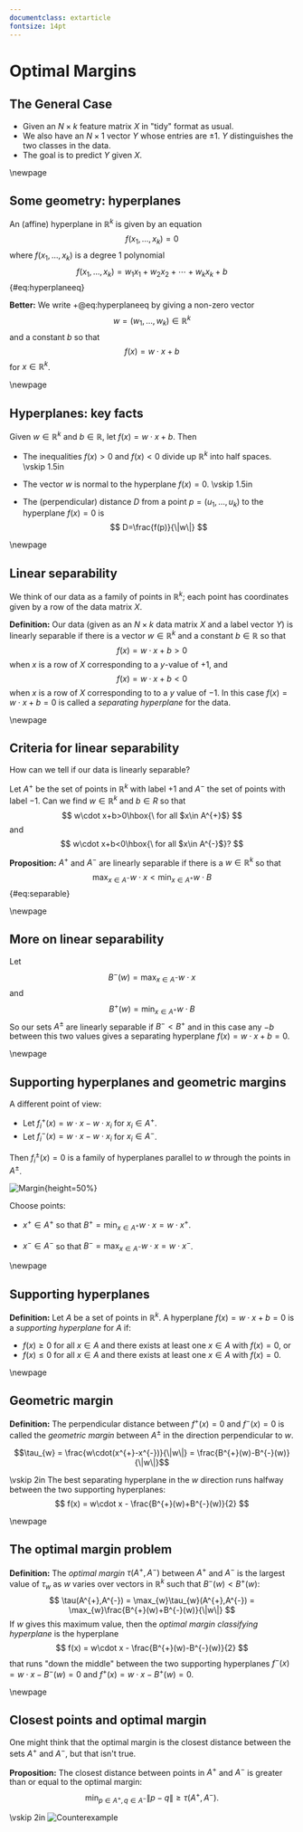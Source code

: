 ```yaml
---
documentclass: extarticle
fontsize: 14pt
---
```

# Optimal Margins

## The General Case

- Given an $N\times k$ feature matrix $X$ in "tidy" format as usual.
- We also have an $N\times 1$ vector $Y$ whose entries are $\pm 1$.  $Y$ distinguishes
the two classes in the data.
- The goal is to predict $Y$ given $X$.

\newpage
## Some geometry: hyperplanes

An (affine) hyperplane in $\mathbb{R}^{k}$ is given by an equation
$$
f(x_1,\ldots, x_k)=0
$$
where $f(x_1,\ldots, x_k)$ is a degree 1 polynomial
$$
f(x_1,\ldots, x_k)= w_1x_1+w_2x_2+\cdots+w_k x_k + b
$${#eq:hyperplaneeq}

**Better:** We write  +@eq:hyperplaneeq by giving a non-zero vector $$w=(w_1,\ldots, w_k)\in\mathbb{R}^{k}$$
and a constant $b$ so that
$$
f(x) = w\cdot x+b
$$
for $x\in \mathbb{R}^{k}$. 

\newpage
## Hyperplanes: key facts

Given $w\in\mathbb{R}^{k}$ and $b\in \mathbb{R}$, let $f(x)=w\cdot x+b$. Then

- The inequalities $f(x)>0$ and $f(x)<0$ divide up $\mathbb{R}^{k}$ into half spaces.
\vskip 1.5in

- The vector $w$ is normal to the hyperplane $f(x)=0$. 
\vskip 1.5in 

- The (perpendicular) distance $D$ from a point $p=(u_1,\ldots, u_k)$ to the hyperplane $f(x)=0$ is
$$
D=\frac{f(p)}{\|w\|}
$$

\newpage
## Linear separability

We think of our data as a family of points in $\mathbb{R}^{k}$; each point has coordinates given by a row
of the data matrix $X$. 

**Definition:** Our data (given as an $N\times k$ data matrix $X$ and a label vector $Y$) is linearly separable
if there is a vector $w\in\mathbb{R}^{k}$ and a constant $b\in\mathbb{R}$ so that 
$$
f(x)=w\cdot x+b>0
$$
when $x$ is a row of $X$ corresponding to a $y$-value of $+1$, and
$$
f(x) = w\cdot x +b<0
$$
when $x$ is a row of $X$ corresponding to to a $y$ value of $-1$.   In this case $f(x)=w\cdot x+b=0$
is called a *separating hyperplane* for the data. 

\newpage
## Criteria for linear separability

How can we tell if our data is linearly separable?

Let $A^{+}$ be the set of points in $\mathbb{R}^{k}$ with label $+1$ and $A^{-}$ the set of points with label $-1$.
Can we find $w\in\mathbb{R}^{k}$ and $b\in R$ so that
$$
w\cdot x+b>0\hbox{\ for all $x\in A^{+}$}
$$
and 
$$
w\cdot x+b<0\hbox{\ for all $x\in A^{-}$}?
$$

**Proposition:** $A^{+}$ and $A^{-}$ are linearly separable if there is a $w\in\mathbb{R}^{k}$ so that
$$
\max_{x\in A^{-}}w\cdot x<\min_{x\in A^{+}} w\cdot B
$${#eq:separable}

\newpage
## More on linear separability
Let
$$
B^{-}(w)=\max_{x\in A^{-}}w\cdot x
$$
and
$$
B^{+}(w)=\min_{x\in A^{+}} w\cdot B
$$
So our sets $A^{\pm}$ are linearly separable if $B^{-}<B^{+}$ and in this case any $-b$ between
this two values gives a separating hyperplane $f(x)=w\cdot x+b=0$.

\newpage
## Supporting hyperplanes and geometric margins

A different point of view: 

- Let $f^{+}_{i}(x)=w\cdot x-w\cdot x_{i}$ for $x_{i}\in A^{+}$.  
- Let $f^{-}_{i}(x) = w\cdot x -w\cdot x_{i}$ for $x_{i}\in A^{-}$. 

Then $f_{i}^{\pm}(x)=0$ is a family of hyperplanes parallel to $w$ through the points in $A^{\pm}$.

![Margin](../img/penguinhwy2.png){height=50%}

Choose points:

- $x^{+}\in A^{+}$ so that $B^{+}=\min_{x\in A^{+}} w\cdot x = w\cdot x^{+}$.

- $x^{-}\in A^{-}$ so that $B^{-}=\max_{x\in A^{-}} w\cdot x = w\cdot x^{-}$.



\newpage
## Supporting hyperplanes 

**Definition:** Let $A$ be a set of points in $\mathbb{R}^{k}$.  A hyperplane $f(x)=w\cdot x+b=0$ is a
*supporting hyperplane* for $A$ if:

- $f(x)\ge 0$ for all $x\in A$  and there exists at least one $x\in A$ with $f(x)=0$, or
- $f(x)\le 0$ for all $x\in A$ and there exists at least one $x\in A$ with $f(x)=0$. 



\newpage
## Geometric margin

**Definition:** The perpendicular distance between $f^{+}(x)=0$ and $f^{-}(x)=0$ is called the *geometric margin*
between $A^{\pm}$ in the direction perpendicular to $w$.

$$\tau_{w} = \frac{w\cdot(x^{+}-x^{-})}{\|w\|} = \frac{B^{+}(w)-B^{-}(w)}{\|w\|}$$

\vskip 2in 
The best separating hyperplane in the $w$ direction runs halfway between the two supporting hyperplanes:
$$
f(x) = w\cdot x - \frac{B^{+}(w)+B^{-}(w)}{2}
$$

\newpage
## The optimal margin problem

**Definition:** The *optimal margin* $\tau(A^{+},A^{-})$ between $A^{+}$ and $A^{-}$ is
the largest value of $\tau_{w}$ as $w$ varies over vectors in $\mathbb{R}^{k}$ such that $B^{-}(w)<B^{+}(w)$:
$$
\tau(A^{+},A^{-}) = \max_{w}\tau_{w}(A^{+},A^{-}) = \max_{w}\frac{B^{+}(w)+B^{-}(w)}{\|w\|}
$$
If $w$ gives this maximum value, then the *optimal margin classifying hyperplane* is the hyperplane 
$$
f(x) = w\cdot x - \frac{B^{+}(w)-B^{-}(w)}{2}
$$
that runs "down the middle" between the two supporting hyperplanes $f^{-}(x)=w\cdot x-B^{-}(w)=0$
and $f^{+}(x)=w\cdot x-B^{+}(w)=0$. 

\newpage
## Closest points and optimal margin

One might think that the optimal margin is the closest distance between the sets $A^{+}$ and $A^{-}$,
but that isn't true.

**Proposition:**  The closest distance between points in $A^{+}$ and $A^{-}$ is greater than or equal
to the optimal margin:
$$
\min_{p\in A^{+},q\in A^{-}} \|p-q\|\ge \tau(A^{+},A^{-}).
$$

\vskip 2in
![Counterexample](../img/margindistance2.png)
